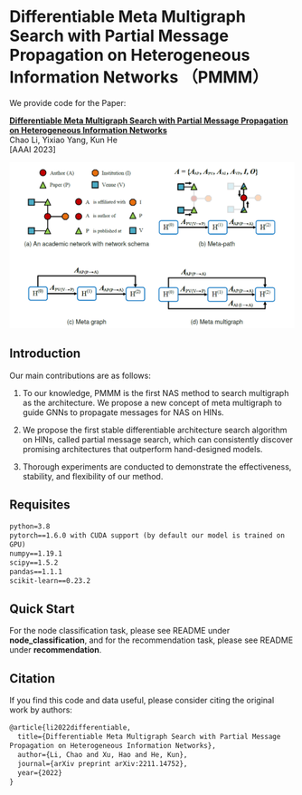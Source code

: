 # Differentiable Meta Multigraph Search with Partial Message Propagation on Heterogeneous Information Networks （PMMM）  

We provide code for the Paper:

**[Differentiable Meta Multigraph Search with Partial Message Propagation on Heterogeneous Information Networks ][1]**\
Chao Li, Yixiao Yang, Kun He\
[AAAI 2023]

<img src='imgs/multigraph.png'/>



## Introduction 

Our main contributions are as follows:

1) To our knowledge, PMMM is the first NAS method to search multigraph as the architecture. We propose a new concept of meta multigraph to guide GNNs to propagate messages for NAS on HINs. 

2) We propose the first stable differentiable architecture search algorithm on HINs, called partial message search, which can consistently discover promising architectures that outperform hand-designed models. 

3) Thorough experiments are conducted to demonstrate the effectiveness, stability, and flexibility of our method. 



## Requisites

```
python=3.8
pytorch==1.6.0 with CUDA support (by default our model is trained on GPU)
numpy==1.19.1
scipy==1.5.2
pandas==1.1.1
scikit-learn==0.23.2
```



## Quick Start

For the node classification task, please see README under **node_classification**, and for the recommendation task, please see README under **recommendation**. 



## Citation

If you find this code and data useful, please consider citing the original work by authors:

```
@article{li2022differentiable,
  title={Differentiable Meta Multigraph Search with Partial Message Propagation on Heterogeneous Information Networks},
  author={Li, Chao and Xu, Hao and He, Kun},
  journal={arXiv preprint arXiv:2211.14752},
  year={2022}
}
```



[1]: https://arxiv.org/pdf/2211.14752.pdf
